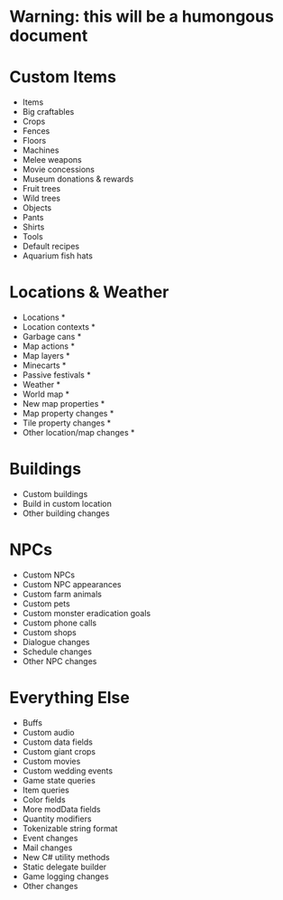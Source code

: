 # Warning: this will be a humongous document

# Custom Items
* Items
* Big craftables
* Crops
* Fences
* Floors
* Machines
* Melee weapons
* Movie concessions
* Museum donations & rewards
* Fruit trees
* Wild trees
* Objects
* Pants
* Shirts
* Tools
* Default recipes
* Aquarium fish hats

# Locations & Weather
* Locations *
* Location contexts *
* Garbage cans *
* Map actions *
* Map layers *
* Minecarts *
* Passive festivals *
* Weather *
* World map *
* New map properties *
* Map property changes *
* Tile property changes *
* Other location/map changes *

# Buildings
* Custom buildings
* Build in custom location
* Other building changes

# NPCs
* Custom NPCs
* Custom NPC appearances
* Custom farm animals
* Custom pets
* Custom monster eradication goals
* Custom phone calls
* Custom shops
* Dialogue changes
* Schedule changes
* Other NPC changes

# Everything Else
* Buffs
* Custom audio
* Custom data fields
* Custom giant crops
* Custom movies
* Custom wedding events
* Game state queries
* Item queries
* Color fields
* More modData fields
* Quantity modifiers
* Tokenizable string format
* Event changes
* Mail changes
* New C# utility methods
* Static delegate builder
* Game logging changes
* Other changes